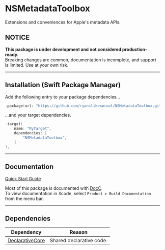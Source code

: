 # NSMetadataToolbox

Extensions and conveniences for Apple's metadata APIs.


## NOTICE

**This package is under development and not considered production-ready.**<br/>
Breaking changes are common, documentation is incomplete, and support is limited.  Use at your own risk.


---

## Installation (Swift Package Manager)

Add the following entry to your package dependencies...
```swift
.package(url: "https://github.com/ryanslikesocool/NSMetadataToolbox.git", from: "0.0.4"),
```
...and your target dependencies.
```swift
.target(
	name: "MyTarget",
	dependencies: [
		"NSMetadataToolbox",
	]
),
```

---


## Documentation

[Quick Start Guide](Sources/NSMetadataToolbox/Documentation.docc/Articles/QuickStart.md)

Most of this package is documented with
[DocC](https://www.swift.org/documentation/docc/)\.
<br/>
To view documentation in Xcode, select `Product > Build Documentation` from the menu bar.

---


## Dependencies

| Dependency | Reason |
| - | - |
| [DeclarativeCore](https://github.com/ryanslikesocool/DeclarativeCore) | Shared declarative code. |
